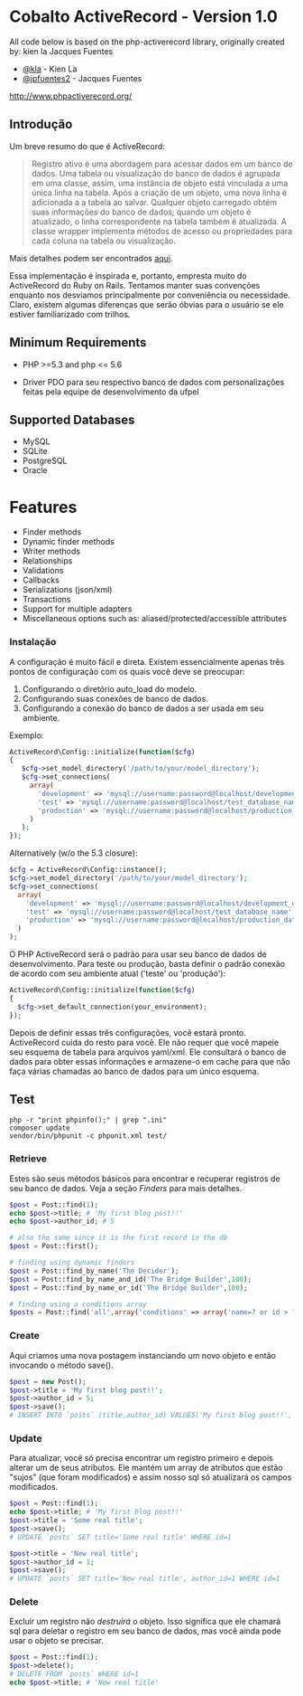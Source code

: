 # Cobalto ActiveRecord - Version 1.0 #

All code below is based on the php-activerecord library, originally created by:
kien la
Jacques Fuentes

* [@kla](https://github.com/kla) - Kien La
* [@jpfuentes2](https://github.com/jpfuentes2) - Jacques Fuentes

<http://www.phpactiverecord.org/>

## Introdução ##

Um breve resumo do que é ActiveRecord:

> Registro ativo é uma abordagem para acessar dados em um banco de dados. Uma tabela ou visualização do banco de dados é agrupada em uma classe,
> assim, uma instância de objeto está vinculada a uma única linha na tabela. Após a criação de um objeto, uma nova linha é adicionada a
> a tabela ao salvar. Qualquer objeto carregado obtém suas informações do banco de dados; quando um objeto é atualizado, o
> linha correspondente na tabela também é atualizada. A classe wrapper implementa métodos de acesso ou propriedades para
> cada coluna na tabela ou visualização.

Mais detalhes podem ser encontrados [aqui](http://en.wikipedia.org/wiki/Active_record_pattern).

Essa implementação é inspirada e, portanto, empresta muito do ActiveRecord do Ruby on Rails.
Tentamos manter suas convenções enquanto nos desviamos principalmente por conveniência ou necessidade.
Claro, existem algumas diferenças que serão óbvias para o usuário se ele estiver familiarizado com trilhos.

## Minimum Requirements ##

- PHP >=5.3 and php <= 5.6
* Driver PDO para seu respectivo banco de dados com personalizações feitas pela equipe de desenvolvimento da ufpel

## Supported Databases ##

- MySQL
- SQLite
- PostgreSQL
- Oracle

# Features ##

- Finder methods
- Dynamic finder methods
- Writer methods
- Relationships
- Validations
- Callbacks
- Serializations (json/xml)
- Transactions
- Support for multiple adapters
- Miscellaneous options such as: aliased/protected/accessible attributes

### Instalação ##

A configuração é muito fácil e direta. Existem essencialmente apenas três pontos de configuração com os quais você deve se preocupar:

1. Configurando o diretório auto_load do modelo.
2. Configurando suas conexões de banco de dados.
3. Configurando a conexão do banco de dados a ser usada em seu ambiente.

Exemplo:

```php
ActiveRecord\Config::initialize(function($cfg)
{
   $cfg->set_model_directory('/path/to/your/model_directory');
   $cfg->set_connections(
     array(
       'development' => 'mysql://username:password@localhost/development_database_name',
       'test' => 'mysql://username:password@localhost/test_database_name',
       'production' => 'mysql://username:password@localhost/production_database_name'
     )
   );
});
```

Alternatively (w/o the 5.3 closure):

```php
$cfg = ActiveRecord\Config::instance();
$cfg->set_model_directory('/path/to/your/model_directory');
$cfg->set_connections(
  array(
    'development' => 'mysql://username:password@localhost/development_database_name',
    'test' => 'mysql://username:password@localhost/test_database_name',
    'production' => 'mysql://username:password@localhost/production_database_name'
  )
);
```

O PHP ActiveRecord será o padrão para usar seu banco de dados de desenvolvimento. Para teste ou produção, basta definir o padrão
conexão de acordo com seu ambiente atual ('teste' ou 'produção'):

```php
ActiveRecord\Config::initialize(function($cfg)
{
  $cfg->set_default_connection(your_environment);
});
```

Depois de definir essas três configurações, você estará pronto. ActiveRecord cuida do resto para você.
Ele não requer que você mapeie seu esquema de tabela para arquivos yaml/xml. Ele consultará o banco de dados para obter essas informações e
armazene-o em cache para que não faça várias chamadas ao banco de dados para um único esquema.

## Test ##
```
php -r "print phpinfo();" | grep ".ini"
composer update
vendor/bin/phpunit -c phpunit.xml test/
```
### Retrieve ###
Estes são seus métodos básicos para encontrar e recuperar registros de seu banco de dados.
Veja a seção *Finders* para mais detalhes.

```php
$post = Post::find(1);
echo $post->title; # 'My first blog post!!'
echo $post->author_id; # 5

# also the same since it is the first record in the db
$post = Post::first();

# finding using dynamic finders
$post = Post::find_by_name('The Decider');
$post = Post::find_by_name_and_id('The Bridge Builder',100);
$post = Post::find_by_name_or_id('The Bridge Builder',100);

# finding using a conditions array
$posts = Post::find('all',array('conditions' => array('name=? or id > ?','The Bridge Builder',100)));
```

### Create ###
Aqui criamos uma nova postagem instanciando um novo objeto e então invocando o método save().

```php
$post = new Post();
$post->title = 'My first blog post!!';
$post->author_id = 5;
$post->save();
# INSERT INTO `posts` (title,author_id) VALUES('My first blog post!!', 5)
```

### Update ###
Para atualizar, você só precisa encontrar um registro primeiro e depois alterar um de seus atributos.
Ele mantém um array de atributos que estão "sujos" (que foram modificados) e assim nosso
sql só atualizará os campos modificados.

```php
$post = Post::find(1);
echo $post->title; # 'My first blog post!!'
$post->title = 'Some real title';
$post->save();
# UPDATE `posts` SET title='Some real title' WHERE id=1

$post->title = 'New real title';
$post->author_id = 1;
$post->save();
# UPDATE `posts` SET title='New real title', author_id=1 WHERE id=1
```

### Delete ###
Excluir um registro não *destruirá* o objeto. Isso significa que ele chamará sql para deletar
o registro em seu banco de dados, mas você ainda pode usar o objeto se precisar.

```php
$post = Post::find(1);
$post->delete();
# DELETE FROM `posts` WHERE id=1
echo $post->title; # 'New real title'
```
